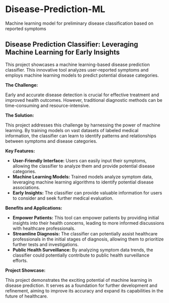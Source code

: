 # Disease-Prediction-ML
Machine learning model for preliminary disease classification based on reported symptoms


## Disease Prediction Classifier: Leveraging Machine Learning for Early Insights

This project showcases a machine learning-based disease prediction classifier. This innovative tool analyzes user-reported symptoms and employs machine learning models to predict potential disease categories.

**The Challenge:**

Early and accurate disease detection is crucial for effective treatment and improved health outcomes. However, traditional diagnostic methods can be time-consuming and resource-intensive.

**The Solution:**

This project addresses this challenge by harnessing the power of machine learning. By training models on vast datasets of labeled medical information, the classifier can learn to identify patterns and relationships between symptoms and disease categories.

**Key Features:**

* **User-Friendly Interface:** Users can easily input their symptoms, allowing the classifier to analyze them and provide potential disease categories.
* **Machine Learning Models:** Trained models analyze symptom data, leveraging machine learning algorithms to identify potential disease associations.
* **Early Insights:** The classifier can provide valuable information for users to consider and seek further medical evaluation.

**Benefits and Applications:**

* **Empower Patients:** This tool can empower patients by providing initial insights into their health concerns, leading to more informed discussions with healthcare professionals.
* **Streamline Diagnosis:** The classifier can potentially assist healthcare professionals in the initial stages of diagnosis, allowing them to prioritize further tests and investigations.
* **Public Health Surveillance:** By analyzing symptom data trends, the classifier could potentially contribute to public health surveillance efforts.

**Project Showcase:**

This project demonstrates the exciting potential of machine learning in disease prediction. It serves as a foundation for further development and refinement, aiming to improve its accuracy and expand its capabilities in the future of healthcare.
